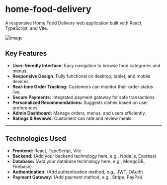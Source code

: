 # home-food-delivery

A responsive Home Food Delivery web application built with React, TypeScript, and Vite.

![image](https://github.com/user-attachments/assets/fddc1304-4918-4758-b770-c1fef6e18bdf)



## Key Features

- **User-friendly Interface:** Easy navigation to browse food categories and menus.
- **Responsive Design:** Fully functional on desktop, tablet, and mobile devices.
- **Real-time Order Tracking:** Customers can monitor their order status live.
- **Secure Payments:** Integrated payment gateway for safe transactions.
- **Personalized Recommendations:** Suggests dishes based on user preferences.
- **Admin Dashboard:** Manage orders, menus, and users efficiently.
- **Ratings & Reviews:** Customers can rate and review meals.

---

## Technologies Used

- **Frontend:** React, TypeScript, Vite
- **Backend:** (Add your backend technology here, e.g., Node.js, Express)
- **Database:** (Add your database technology here, e.g., MongoDB, Firebase)
- **Authentication:** (Add authentication method, e.g., JWT, OAuth)
- **Payment Gateway:** (Add payment method, e.g., Stripe, PayPal)


